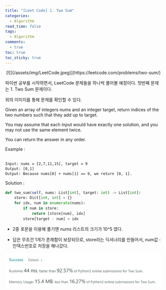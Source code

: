 ```yaml
---
title: "[Leet Code] 1. Two Sum"
categories:
  - Algorithm
read_time: false
tags:
  - Algorithm
comments:
  - true
toc: true
toc_sticky: true
---
```

<center>[![](/assets/img/LeetCode.jpeg)](https://leetcode.com/problems/two-sum/)</center>


파이썬 공부를 시작하면서, LeetCode 문제들을 하나씩 풀어볼 예정이다. 첫번째 문제는 1. Two Sum 문제이다.

위의 이미지를 통해 문제를 확인할 수 있다.


 Given an array of integers nums and an integer target, return indices of the two numbers such that they add up to target.

 You may assume that each input would have exactly one solution, and you may not use the same element twice.

 You can return the answer in any order.


Example :

````

Input: nums = [2,7,11,15], target = 9
Output: [0,1]
Output: Because nums[0] + nums[1] == 9, we return [0, 1].

````

Solution :

```python
def two_sum(self, nums: List[int], target: int) -> List[int]:
    store: Dict[int, int] = {}
    for idx, num in enumerate(nums):
        if num in store:
            return [store[num], idx]
        store[target - num] = idx
```


* 2중 포문을 이용해 풀기엔 nums 리스트의 크기가 10^5 였다.

* 답은 무조건 1개가 존재함이 보장되므로, store라는 딕셔너리를 만들어서, num값 : 인덱스번호로 저장을 해나갔다.

![](/assets/img/LeetCode/LeetCode_1_1.jpg)



